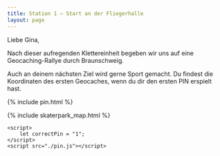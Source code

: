 ```yaml
---
title: Station 1 – Start an der Fliegerhalle
layout: page
---
```


Liebe Gina,

Nach dieser aufregenden Klettereinheit begeben wir uns auf eine Geocaching-Rallye durch Braunschweig.

Auch an deinem nächsten Ziel wird gerne Sport gemacht.
Du findest die Koordinaten des ersten Geocaches, wenn du dir den ersten PIN erspielt hast.

{% include pin.html %}

<html>
    {% include skaterpark_map.html %}

    <script>
        let correctPin = "1";
    </script>
    <script src="./pin.js"></script>
</html>
